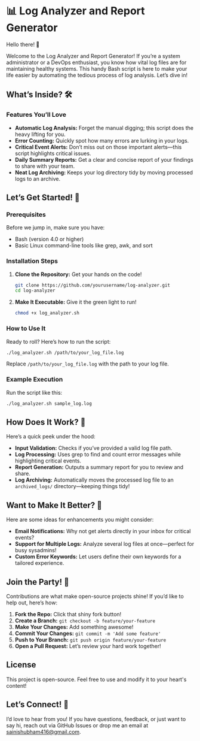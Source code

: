 # 📊 Log Analyzer and Report Generator

Hello there! 👋

Welcome to the Log Analyzer and Report Generator! If you’re a system administrator or a DevOps enthusiast, you know how vital log files are for maintaining healthy systems. This handy Bash script is here to make your life easier by automating the tedious process of log analysis. Let’s dive in!

## What’s Inside? 🛠️

### Features You’ll Love
- **Automatic Log Analysis:** Forget the manual digging; this script does the heavy lifting for you.
- **Error Counting:** Quickly spot how many errors are lurking in your logs.
- **Critical Event Alerts:** Don’t miss out on those important alerts—this script highlights critical issues.
- **Daily Summary Reports:** Get a clear and concise report of your findings to share with your team.
- **Neat Log Archiving:** Keeps your log directory tidy by moving processed logs to an archive.

## Let’s Get Started! 🚀

### Prerequisites
Before we jump in, make sure you have:
- Bash (version 4.0 or higher)
- Basic Linux command-line tools like grep, awk, and sort

### Installation Steps
1. **Clone the Repository:** Get your hands on the code!
   ```bash
   git clone https://github.com/yourusername/log-analyzer.git
   cd log-analyzer
   ```

2. **Make It Executable:** Give it the green light to run!
   ```bash
   chmod +x log_analyzer.sh
   ```

### How to Use It
Ready to roll? Here’s how to run the script:
```bash
./log_analyzer.sh /path/to/your_log_file.log
```
Replace `/path/to/your_log_file.log` with the path to your log file.

### Example Execution
Run the script like this:
```bash
./log_analyzer.sh sample_log.log
```

## How Does It Work? 🤔
Here’s a quick peek under the hood:
- **Input Validation:** Checks if you’ve provided a valid log file path.
- **Log Processing:** Uses grep to find and count error messages while highlighting critical events.
- **Report Generation:** Outputs a summary report for you to review and share.
- **Log Archiving:** Automatically moves the processed log file to an `archived_logs/` directory—keeping things tidy!

## Want to Make It Better? 🤗
Here are some ideas for enhancements you might consider:
- **Email Notifications:** Why not get alerts directly in your inbox for critical events?
- **Support for Multiple Logs:** Analyze several log files at once—perfect for busy sysadmins!
- **Custom Error Keywords:** Let users define their own keywords for a tailored experience.

## Join the Party! 🎉
Contributions are what make open-source projects shine! If you’d like to help out, here’s how:
1. **Fork the Repo:** Click that shiny fork button!
2. **Create a Branch:** `git checkout -b feature/your-feature`
3. **Make Your Changes:** Add something awesome!
4. **Commit Your Changes:** `git commit -m 'Add some feature'`
5. **Push to Your Branch:** `git push origin feature/your-feature`
6. **Open a Pull Request:** Let’s review your hard work together!

## License
This project is open-source. Feel free to use and modify it to your heart's content!

## Let’s Connect! 💬
I’d love to hear from you! If you have questions, feedback, or just want to say hi, reach out via GitHub Issues or drop me an email at sainishubham416@gmail.com.
